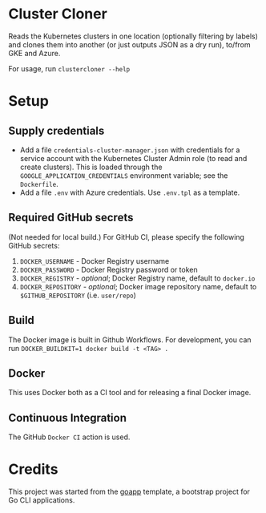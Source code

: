 # Cluster Cloner
Reads the Kubernetes clusters in one location (optionally filtering by labels) and
clones them into another (or just outputs JSON as a dry run), to/from GKE and Azure.

For usage, run  `clustercloner --help`

# Setup
## Supply credentials
- Add a file `credentials-cluster-manager.json` with credentials for a service account with the Kubernetes Cluster Admin role (to read and create clusters).
This is loaded through the `GOOGLE_APPLICATION_CREDENTIALS` environment variable; see the `Dockerfile`.
- Add a file `.env` with Azure credentials. Use `.env.tpl` as a template.

## Required GitHub secrets
(Not needed for local build.)
For GitHub CI, please specify the following GitHub secrets:
1. `DOCKER_USERNAME` - Docker Registry username
2. `DOCKER_PASSWORD` - Docker Registry password or token
3. `DOCKER_REGISTRY` - _optional_; Docker Registry name, default to `docker.io`
4. `DOCKER_REPOSITORY` - _optional_; Docker image repository name, default to `$GITHUB_REPOSITORY` (i.e. `user/repo`)

## Build
The Docker image is built in Github Workflows. For development, you can run  `DOCKER_BUILDKIT=1 docker build -t <TAG> .`

## Docker
This uses Docker both as a CI tool and for releasing a final Docker image.

## Continuous Integration
The GitHub `Docker CI` action is used.

# Credits
This project was started from the [goapp](https://github.com/alexei-led/goapp) template, a bootstrap project for Go CLI applications.
